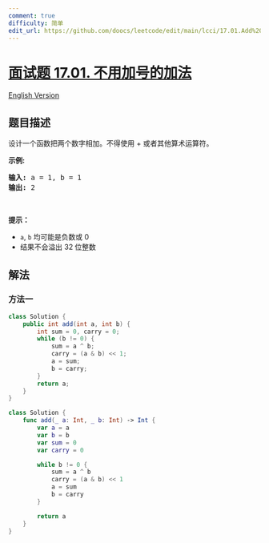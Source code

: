 ```yaml
---
comment: true
difficulty: 简单
edit_url: https://github.com/doocs/leetcode/edit/main/lcci/17.01.Add%20Without%20Plus/README.md
---
```


# [面试题 17.01. 不用加号的加法](https://leetcode.cn/problems/add-without-plus-lcci)

[English Version](/lcci/17.01.Add%20Without%20Plus/README_EN.md)

## 题目描述

<!-- 这里写题目描述 -->

<p>设计一个函数把两个数字相加。不得使用 + 或者其他算术运算符。</p>

<p><strong>示例:</strong></p>

<pre><strong>输入:</strong> a = 1, b = 1
<strong>输出:</strong> 2</pre>

<p>&nbsp;</p>

<p><strong>提示：</strong></p>

<ul>
	<li><code>a</code>,&nbsp;<code>b</code>&nbsp;均可能是负数或 0</li>
	<li>结果不会溢出 32 位整数</li>
</ul>

## 解法

### 方法一

<!-- tabs:start -->

```java
class Solution {
    public int add(int a, int b) {
        int sum = 0, carry = 0;
        while (b != 0) {
            sum = a ^ b;
            carry = (a & b) << 1;
            a = sum;
            b = carry;
        }
        return a;
    }
}
```

```swift
class Solution {
    func add(_ a: Int, _ b: Int) -> Int {
        var a = a
        var b = b
        var sum = 0
        var carry = 0

        while b != 0 {
            sum = a ^ b
            carry = (a & b) << 1
            a = sum
            b = carry
        }

        return a
    }
}
```

<!-- tabs:end -->

<!-- end -->
